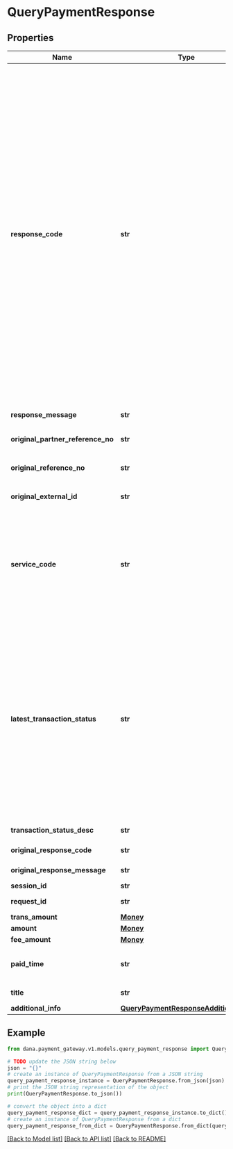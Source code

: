 # QueryPaymentResponse


## Properties

Name | Type | Description | Notes
------------ | ------------- | ------------- | -------------
**response_code** | **str** | Refer to response code list:<br /> * 2005500 - Successful<br /> * 4005500 - Bad Request - Retry request with proper parameter<br /> * 4005501 - Invalid Field Format - Retry request with proper parameter<br /> * 4005502 - Invalid Mandatory Field - Retry request with proper parameter<br /> * 4015500 - Unauthorized. [reason] - Retry request with proper parameter<br /> * 4015501 - Invalid Token (B2B) - Retry request with proper parameter<br /> * 4045501 - Transaction Not Found - Try to create a new order<br /> * 4295500 - Too Many Requests - Retry request periodically<br /> * 5005500 - General Error - Retry request periodically<br /> * 5005501 - Internal Server Error - Retry request periodically<br />  | 
**response_message** | **str** | Refer to response code list  | 
**original_partner_reference_no** | **str** | Original transaction identifier on partner system | [optional] 
**original_reference_no** | **str** | Original transaction identifier on DANA system | [optional] 
**original_external_id** | **str** | Original external identifier on header message | [optional] 
**service_code** | **str** | Transaction type indicator:<br /> - IPG Cashier Pay - SNAP: 54<br /> - QRIS CPM (Acquirer) - SNAP: 60<br /> - QRIS MPM (Acquirer) - SNAP: 47<br /> - Payment Gateway: 54<br />  | [default to '54']
**latest_transaction_status** | **str** | Status code:<br /> - 00 &#x3D; Success. Order has been successfully in final state and paid<br /> - 01 &#x3D; Initiated. Waiting for payment. Mark Payment as Pending<br /> - 02 &#x3D; Paying. The order is in process, not in final state, payment is success. Mark Payment as Success<br /> - 05 &#x3D; Cancelled. Order has been cancelled. Mark Payment as Failed<br /> - 07 &#x3D; Not found. Order is not found. Mark Payment as Failed<br />  | 
**transaction_status_desc** | **str** | Description of transaction status | [optional] 
**original_response_code** | **str** | Original response code | [optional] 
**original_response_message** | **str** | Original response message | [optional] 
**session_id** | **str** | Session identifier | [optional] 
**request_id** | **str** | Transaction request identifier | [optional] 
**trans_amount** | [**Money**](Money.md) |  | [optional] 
**amount** | [**Money**](Money.md) |  | [optional] 
**fee_amount** | [**Money**](Money.md) |  | [optional] 
**paid_time** | **str** | Payment timestamp in format YYYY-MM-DDTHH:mm:ss+07:00 (Jakarta time) | [optional] 
**title** | **str** | Brief description of transaction | [optional] 
**additional_info** | [**QueryPaymentResponseAdditionalInfo**](QueryPaymentResponseAdditionalInfo.md) |  | [optional] 

## Example

```python
from dana.payment_gateway.v1.models.query_payment_response import QueryPaymentResponse

# TODO update the JSON string below
json = "{}"
# create an instance of QueryPaymentResponse from a JSON string
query_payment_response_instance = QueryPaymentResponse.from_json(json)
# print the JSON string representation of the object
print(QueryPaymentResponse.to_json())

# convert the object into a dict
query_payment_response_dict = query_payment_response_instance.to_dict()
# create an instance of QueryPaymentResponse from a dict
query_payment_response_from_dict = QueryPaymentResponse.from_dict(query_payment_response_dict)
```
[[Back to Model list]](../README.md#documentation-for-models) [[Back to API list]](../README.md#documentation-for-api-endpoints) [[Back to README]](../README.md)


